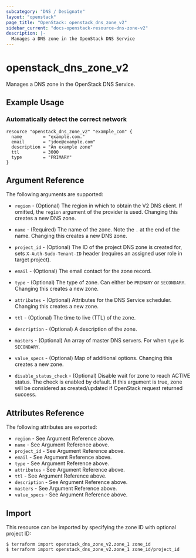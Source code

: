 ```yaml
---
subcategory: "DNS / Designate"
layout: "openstack"
page_title: "OpenStack: openstack_dns_zone_v2"
sidebar_current: "docs-openstack-resource-dns-zone-v2"
description: |-
  Manages a DNS zone in the OpenStack DNS Service
---
```


# openstack\_dns\_zone\_v2

Manages a DNS zone in the OpenStack DNS Service.

## Example Usage

### Automatically detect the correct network

```hcl
resource "openstack_dns_zone_v2" "example_com" {
  name        = "example.com."
  email       = "jdoe@example.com"
  description = "An example zone"
  ttl         = 3000
  type        = "PRIMARY"
}
```

## Argument Reference

The following arguments are supported:

* `region` - (Optional) The region in which to obtain the V2 DNS client.
  If omitted, the `region` argument of the provider is used.
  Changing this creates a new DNS zone.

* `name` - (Required) The name of the zone. Note the `.` at the end of the name.
  Changing this creates a new DNS zone.

* `project_id` - (Optional) The ID of the project DNS zone is created
  for, sets `X-Auth-Sudo-Tenant-ID` header (requires an assigned 
  user role in target project).

* `email` - (Optional) The email contact for the zone record.

* `type` - (Optional) The type of zone. Can either be `PRIMARY` or `SECONDARY`.
  Changing this creates a new zone.

* `attributes` - (Optional) Attributes for the DNS Service scheduler.
  Changing this creates a new zone.

* `ttl` - (Optional) The time to live (TTL) of the zone.

* `description` - (Optional) A description of the zone.

* `masters` - (Optional) An array of master DNS servers. For when `type` is
  `SECONDARY`.

* `value_specs` - (Optional) Map of additional options. Changing this creates a
  new zone.

* `disable_status_check` - (Optional) Disable wait for zone to reach ACTIVE
  status. The check is enabled by default. If this argument is true, zone
  will be considered as created/updated if OpenStack request returned success.

## Attributes Reference

The following attributes are exported:

* `region` - See Argument Reference above.
* `name` - See Argument Reference above.
* `project_id` - See Argument Reference above.
* `email` - See Argument Reference above.
* `type` - See Argument Reference above.
* `attributes` - See Argument Reference above.
* `ttl` - See Argument Reference above.
* `description` - See Argument Reference above.
* `masters` - See Argument Reference above.
* `value_specs` - See Argument Reference above.

## Import

This resource can be imported by specifying the zone ID with optional project ID:

```
$ terraform import openstack_dns_zone_v2.zone_1 zone_id
$ terraform import openstack_dns_zone_v2.zone_1 zone_id/project_id
```
